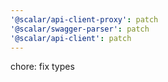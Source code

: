 ```yaml
---
'@scalar/api-client-proxy': patch
'@scalar/swagger-parser': patch
'@scalar/api-client': patch
---
```


chore: fix types
